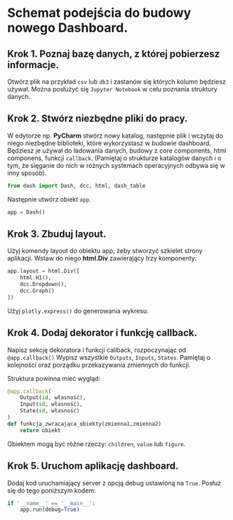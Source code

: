 # Schemat podejścia do budowy nowego Dashboard.

## Krok 1. Poznaj bazę danych, z której pobierzesz informacje.
Otwórz plik na przykład `csv` lub `db3` i zastanów się których kolumn będziesz używał.
Można posłużyć się `Jupyter Notebook` w celu poznania struktury danych.

## Krok 2. Stwórz niezbędne pliki do pracy.
W edytorze np. **PyCharm** stwórz nowy katalog, następnie plik i wczytaj do niego niezbędne 
biblioteki, które wykorzystasz w budowie dashboard. Będziesz je używał do
ładowania danych, budowy z core components, html componens, funkcji `callback`.
(Pamiętaj o strukturze katalogów danych i o tym, że sięganie do nich w różnych
systemach operacyjnych odbywa się w inny sposób).
```python
from dash import Dash, dcc, html, dash_table
```


Następnie utwórz obiekt `app`.
```python
app = Dash()
```

## Krok 3. Zbuduj layout.
Użyj komendy layout do obiektu app, żeby stworzyć szkielet strony aplikacji.
Wstaw do niego **html.Div** zawierający trzy komponenty:
```python
app.layout = html.Div([
    html.H1(),
    dcc.Dropdown(),
    dcc.Graph()
])
``` 
Użyj `plotly.express()` do generowania wykresu.

## Krok 4. Dodaj dekorator i funkcję callback.
Napisz sekcję dekoratora i funkcji callback, rozpoczynając od `@app.callback()`
Wypisz wszystkie `Outputs`, `Inputs`, `States`. Pamiętaj o kolejności oraz porządku
przekazywania zmiennych do funkcji.

Struktura powinna mieć wygląd:

```python
@app.callback(
    Output(id, własność),
    Input(id, własność),
    State(id, własność)
)
def funkcja_zwracająca_obiekty(zmienna1,zmienna2)
    return obiekt
```
Obiektem mogą być różne rzeczy: `children`, `value` lub `figure`.

## Krok 5. Uruchom aplikację dashboard.
Dodaj kod uruchamiający server z opcją debug ustawioną na `True`. Posłuż się
do tego poniższym kodem:
```python
if '__name__' == '__main__':
    app.run(debug=True)
```